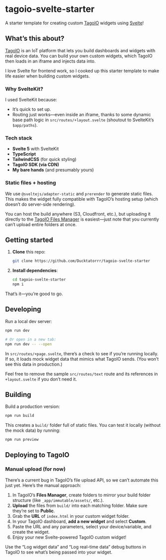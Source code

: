 # tagoio-svelte-starter

A starter template for creating custom [TagoIO](https://tago.io/) widgets using [Svelte](https://svelte.dev/)!

## What’s this about?

[TagoIO](https://tago.io/) is an IoT platform that lets you build dashboards and widgets with real device data. You can build your own custom widgets, which TagoIO then loads in an iframe and injects data into.

I love Svelte for frontend work, so I cooked up this starter template to make life easier when building custom widgets.

### Why SvelteKit?

I used SvelteKit because:

- It’s quick to set up.
- Routing just works—even inside an iframe, thanks to some dynamic base path logic in `src/routes/+layout.svelte` (shoutout to SvelteKit’s `$app/paths`).

### Tech stack

- **Svelte 5** with SvelteKit
- **TypeScript**
- **TailwindCSS** (for quick styling)
- **TagoIO SDK (via CDN)**
- **My bare hands** (and presumably yours)

### Static files + hosting

We use `@sveltejs/adapter-static` and `prerender` to generate static files. This makes the widget fully compatible with TagoIO’s hosting setup (which doesn’t do server-side rendering).

You can host the build anywhere (S3, Cloudfront, etc.), but uploading it directly to the [TagoIO Files Manager](https://help.tago.io/portal/en/kb/articles/127-files) is easiest—just note that you currently can’t upload entire folders at once.

## Getting started

1. **Clone** this repo:

   ```bash
   git clone https://github.com/Ducktatorrr/tagoio-svelte-starter
   ```

2. **Install dependencies**:

   ```bash
   cd tagoio-svelte-starter
   npm i
   ```

That’s it—you’re good to go.

## Developing

Run a local dev server:

```bash
npm run dev

# Or open in a new tab:
npm run dev -- --open
```

In `src/routes/+page.svelte`, there’s a check to see if you’re running locally. If so, it loads mock widget data that mimics what TagoIO sends. (You won’t see this data in production.)

Feel free to remove the sample `src/routes/text` route and its references in `+layout.svelte` if you don’t need it.

## Building

Build a production version:

```bash
npm run build
```

This creates a `build/` folder full of static files. You can test it locally (without the mock data) by running:

```bash
npm run preview
```

## Deploying to TagoIO

### Manual upload (for now)

There’s a current bug in TagoIO’s file upload API, so we can’t automate this just yet. Here’s the manual approach:

1. In TagoIO’s **Files Manager**, create folders to mirror your build folder structure (like `_app/immutable/assets/`, etc.).
2. **Upload** the files from `build/` into each matching folder. Make sure they’re set to **Public**.
3. Grab the **URL** of `index.html` in your custom widget folder.
4. In your TagoIO dashboard, **add a new widget** and select **Custom**.
5. Paste the URL and any parameters, select your device/variable, and create the widget.
6. Enjoy your new Svelte-powered TagoIO custom widget!

Use the “Log widget data” and “Log real-time data” debug buttons in TagoIO to see what’s being passed into your widget.
